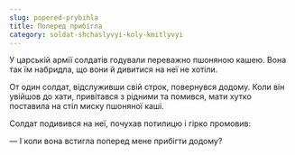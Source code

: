 ```yaml
---
slug: popered-prybihla
title: Поперед прибігла
category: soldat-shchaslyvyi-koly-kmitlyvyi
---
```

У царській армії солдатів годували переважно пшоняною кашею. Вона так їм набридла, що вони й дивитися на неї не хотіли.

От один солдат, відслуживши свій строк, повернувся додому. Коли він увійшов до хати, привітався з рідними та помився, мати хутко поставила на стіл миску пшоняної каші.

Солдат подивився на неї, почухав потилицю і гірко промовив:

— І коли вона встигла поперед мене прибігти додому?
